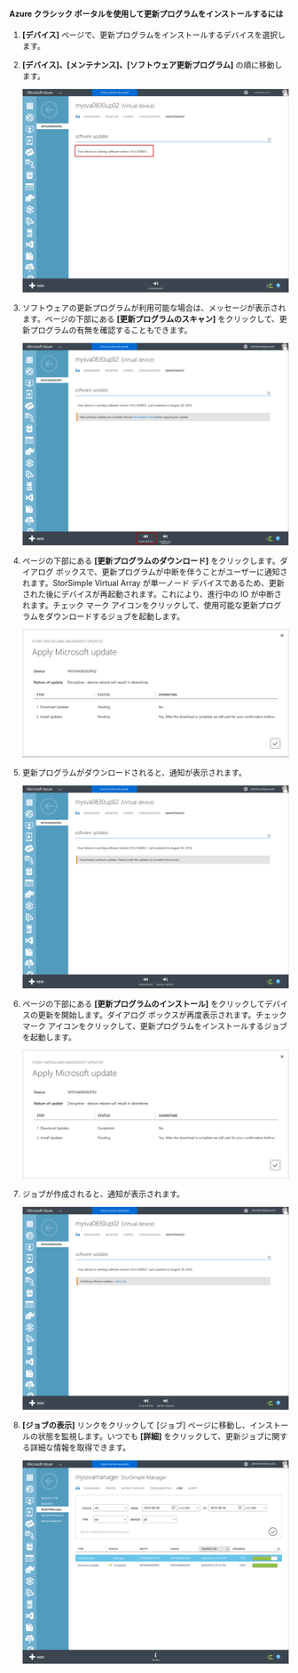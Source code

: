 <!--author=alkohli last changed: 09/02/16 -->

#### Azure クラシック ポータルを使用して更新プログラムをインストールするには

1. **[デバイス]** ページで、更新プログラムをインストールするデバイスを選択します。

2. **[デバイス]、[メンテナンス]、[ソフトウェア更新プログラム]** の順に移動します。

    ![デバイスの更新](../includes/media/storsimple-ova-install-update-via-portal/azupdate1m.png)

3. ソフトウェアの更新プログラムが利用可能な場合は、メッセージが表示されます。ページの下部にある **[更新プログラムのスキャン]** をクリックして、更新プログラムの有無を確認することもできます。

    ![デバイスの更新](../includes/media/storsimple-ova-install-update-via-portal/azupdate2m.png)

4. ページの下部にある **[更新プログラムのダウンロード]** をクリックします。ダイアログ ボックスで、更新プログラムが中断を伴うことがユーザーに通知されます。StorSimple Virtual Array が単一ノード デバイスであるため、更新された後にデバイスが再起動されます。これにより、進行中の IO が中断されます。チェック マーク アイコンをクリックして、使用可能な更新プログラムをダウンロードするジョブを起動します。

    ![デバイスの更新](../includes/media/storsimple-ova-install-update-via-portal/azupdate3m.png)

5. 更新プログラムがダウンロードされると、通知が表示されます。

    ![デバイスの更新](../includes/media/storsimple-ova-install-update-via-portal/azupdate6m.png)

6. ページの下部にある **[更新プログラムのインストール]** をクリックしてデバイスの更新を開始します。ダイアログ ボックスが再度表示されます。チェック マーク アイコンをクリックして、更新プログラムをインストールするジョブを起動します。

    ![デバイスの更新](../includes/media/storsimple-ova-install-update-via-portal/azupdate7m.png)

7. ジョブが作成されると、通知が表示されます。

    ![デバイスの更新](../includes/media/storsimple-ova-install-update-via-portal/azupdate8m.png)

8. **[ジョブの表示]** リンクをクリックして [ジョブ] ページに移動し、インストールの状態を監視します。いつでも **[詳細]** をクリックして、更新ジョブに関する詳細な情報を取得できます。

    ![デバイスの更新](../includes/media/storsimple-ova-install-update-via-portal/azupdate9m.png)

<!---HONumber=AcomDC_0914_2016-->